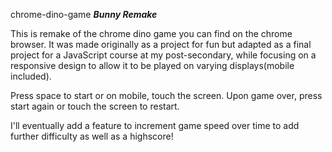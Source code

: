 chrome-dino-game ***Bunny Remake***

This is remake of the chrome dino game you can find on the chrome browser.
It was made originally as a project for fun but adapted as a final project for a JavaScript course at my post-secondary,
while focusing on a responsive design to allow it to be played on varying displays(mobile included).

Press space to start or on mobile, touch the screen.
Upon game over, press start again or touch the screen to restart.

I'll eventually add a feature to increment game speed over time to add further difficulty as well as a highscore!
